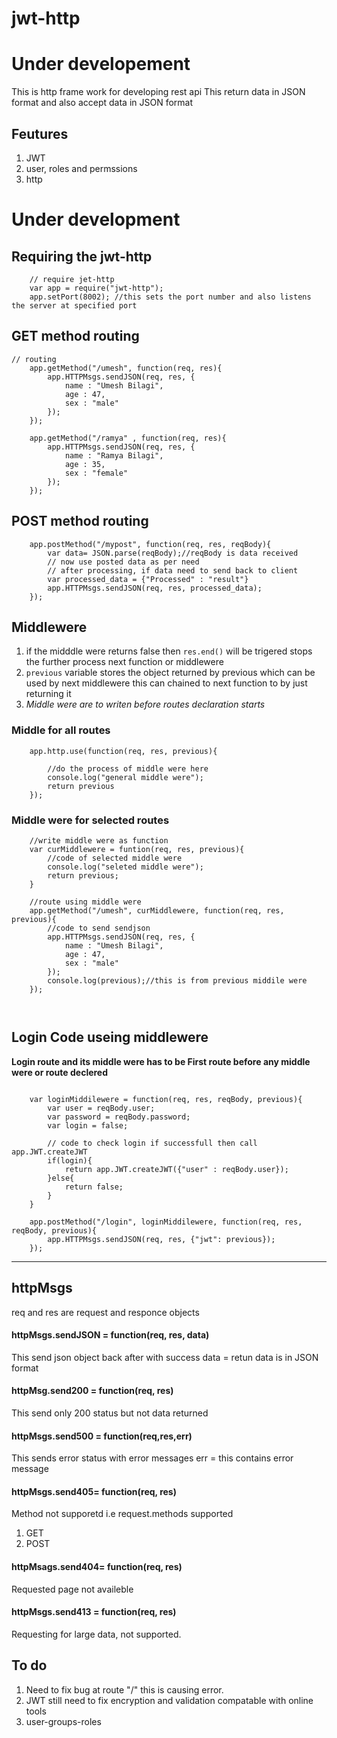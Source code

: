 # jwt-http
# Under developement
This is http frame work for developing rest api 
This return data in JSON format and also accept data in JSON format

## Feutures
1. JWT
2. user, roles and permssions
3. http

# Under development

## Requiring the jwt-http
```
    // require jet-http
    var app = require("jwt-http");
    app.setPort(8002); //this sets the port number and also listens the server at specified port
```

## GET method routing
```
// routing
    app.getMethod("/umesh", function(req, res){
        app.HTTPMsgs.sendJSON(req, res, {
            name : "Umesh Bilagi",
            age : 47,
            sex : "male"
        });
    });

    app.getMethod("/ramya" , function(req, res){
        app.HTTPMsgs.sendJSON(req, res, {
            name : "Ramya Bilagi",
            age : 35,
            sex : "female"
        });
    });
```
## POST method routing
```
    app.postMethod("/mypost", function(req, res, reqBody){
        var data= JSON.parse(reqBody);//reqBody is data received
        // now use posted data as per need
        // after processing, if data need to send back to client
        var processed_data = {"Processed" : "result"}
        app.HTTPMsgs.sendJSON(req, res, processed_data);   
    });
```
## Middlewere
1. if the midddle were returns false then `res.end()` will be trigered stops the  further process next function or middlewere
2. `previous` variable stores the object returned by previous which can be used by next middlewere this can chained to next function to by just returning it
3. *Middle were are to writen before routes declaration starts*

###  Middle for all routes 
```   
    app.http.use(function(req, res, previous){
    
        //do the process of middle were here
        console.log("general middle were");
        return previous
    });
```
### Middle were for selected routes
```
    //write middle were as function 
    var curMiddlewere = funtion(req, res, previous){
        //code of selected middle were
        console.log("seleted middle were");
        return previous;
    }

    //route using middle were
    app.getMethod("/umesh", curMiddlewere, function(req, res, previous){
        //code to send sendjson
        app.HTTPMsgs.sendJSON(req, res, {
            name : "Umesh Bilagi",
            age : 47,
            sex : "male"
        });
        console.log(previous);//this is from previous middile were
    });

    
```
## Login Code useing middlewere
**Login route and its middle were has to be First route before any middle were or route declered**
```
    
    var loginMiddilewere = function(req, res, reqBody, previous){
        var user = reqBody.user;
        var password = reqBody.password;
        var login = false;

        // code to check login if successfull then call app.JWT.createJWT 
        if(login){
            return app.JWT.createJWT({"user" : reqBody.user});
        }else{
            return false;
        }
    }

    app.postMethod("/login", loginMiddilewere, function(req, res, reqBody, previous){
        app.HTTPMsgs.sendJSON(req, res, {"jwt": previous});
    });
```

---
## httpMsgs
req and res are request and responce objects

#### httpMsgs.sendJSON = function(req, res, data)
This  send json object back  after with success 
data = retun data is in JSON format

#### httpMsg.send200 = function(req, res)
This send only 200 status but not data returned 

#### httpMsgs.send500 = function(req,res,err)
This sends error status with error messages
err = this contains error message

#### httpMsgs.send405= function(req, res)
Method not supporetd i.e request.methods supported
1. GET
2. POST
    
#### httpMsags.send404= function(req, res)
Requested page not availeble

#### httpMsgs.send413 = function(req, res)
Requesting for large data, not supported.

## To do
1. Need to fix bug at route "/" this is causing error.
2. JWT still need to fix encryption and validation compatable with online tools
3. user-groups-roles
